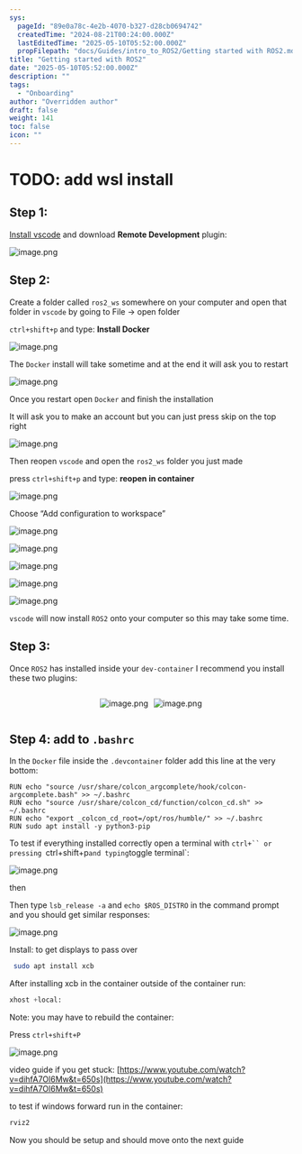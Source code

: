 ```yaml
---
sys:
  pageId: "89e0a78c-4e2b-4070-b327-d28cb0694742"
  createdTime: "2024-08-21T00:24:00.000Z"
  lastEditedTime: "2025-05-10T05:52:00.000Z"
  propFilepath: "docs/Guides/intro_to_ROS2/Getting started with ROS2.md"
title: "Getting started with ROS2"
date: "2025-05-10T05:52:00.000Z"
description: ""
tags:
  - "Onboarding"
author: "Overridden author"
draft: false
weight: 141
toc: false
icon: ""
---
```


# TODO: add wsl install

## Step 1:

[Install vscode](https://code.visualstudio.com/download) and download **Remote Development** plugin:

![image.png](https://prod-files-secure.s3.us-west-2.amazonaws.com/d518164a-d88e-44d1-a4ee-3adb3bd8bce0/efb52993-1881-4a40-b95e-6f020334f022/image.png?X-Amz-Algorithm=AWS4-HMAC-SHA256&X-Amz-Content-Sha256=UNSIGNED-PAYLOAD&X-Amz-Credential=ASIAZI2LB466RMRZRY6P%2F20250522%2Fus-west-2%2Fs3%2Faws4_request&X-Amz-Date=20250522T041354Z&X-Amz-Expires=3600&X-Amz-Security-Token=IQoJb3JpZ2luX2VjEBMaCXVzLXdlc3QtMiJIMEYCIQCVBt7qXQgWtBbAOwwq48JDsE9k5qI%2Ba%2FZk4i0uQ9O%2BPwIhAJlB3X5Rdeq2fIjpzjlNXEOPqZDPY9CM8r55j9o4xTpoKogECMv%2F%2F%2F%2F%2F%2F%2F%2F%2F%2FwEQABoMNjM3NDIzMTgzODA1IgyIZPEroE5c9QwMlmYq3AMGcRfZVFbKytAdqUpxMv2lSPc81PZsvMeJIc20w7hDQrYtDpFzMoblK3i2II1q8%2FZH3ZeJtHSZo4WsM8wg9hN0GjUMEXGmiLcDTeLH5Iqy4tVCIjkdovWUT4A9WVMeSMVfZNICDrZ%2FL9GGilkqPN891fVk9YBaZCiTNAeeOOM%2BK%2FcGl29A66F%2F8DC8eWZR70PjITRw8bVWmEAFwZpSs%2B9FW3%2FNXL8MQ6e%2BAiMiuxKz4VFkz1cA9E2uL1p%2BxOzusWrfoULxB51q2AfW7VEElR24hWVX98ktpq1xCn1rwHcRlX%2Bbl9dcu7mZarGfnUIxLGV9OrbqlDumNxKE0NnPR4fOH6KgQisVE0Y1g9qSBRrUrYxcogQnCEWVBPSM%2FGXbk%2BVexNFdGt6evNJjQPdfPOYGbCURQomC39C6NhHC2%2BJIeXSElkb0g4pWeWkFRXF865wQF0HUK2ff6J7ab6OkND3LGZqfrl%2Ff2rujm7BRW4bZD1weoFXPY8ZnYeSrZ5JHNKk5z9PCiJ7riABhjGOSCRdMLIjFW3Opj7SHETWkjE7EU8KJwthwWSRViiVNRdcG1Lll%2BT2dZ7U1hFDzvaaXYTpi6gVxNIEZtfuPxBfiffKNdn4v06pTEyYuBPjYnjCnlLrBBjqkAdbMLkt0YYTgv3rG%2BYHKt7lDEj%2Fpu9lQiuz3iqd3prl4sENhK5QHCvDz1oEwEbWXGSMUjiX0afu%2BFgEozKpGpo5kiBQKrX1fxityCN0pwDpchhC5IRAVYJJLoZGv0Kt49R61q6nSk48X8NLOiaZYAomOsE7FF4OuqtAK8MJRIOtiy%2BE6q8Ycg38%2F3UnSnPzhn6q3%2BvMOcl9qpcfaDIR%2BtCyMBstv&X-Amz-Signature=b8fbeab191a8a3899328c3a55eebba6fb5a924987637cea24e0ae4e48bd8d47d&X-Amz-SignedHeaders=host&x-id=GetObject)

## Step 2:

Create a folder called `ros2_ws` somewhere on your computer and open that folder in `vscode` by going to File → open folder 

`ctrl+shift+p` and type: **Install Docker**

![image.png](https://prod-files-secure.s3.us-west-2.amazonaws.com/d518164a-d88e-44d1-a4ee-3adb3bd8bce0/2269dc0e-1cd5-47ff-bceb-c04ad9b2eab0/image.png?X-Amz-Algorithm=AWS4-HMAC-SHA256&X-Amz-Content-Sha256=UNSIGNED-PAYLOAD&X-Amz-Credential=ASIAZI2LB466RMRZRY6P%2F20250522%2Fus-west-2%2Fs3%2Faws4_request&X-Amz-Date=20250522T041354Z&X-Amz-Expires=3600&X-Amz-Security-Token=IQoJb3JpZ2luX2VjEBMaCXVzLXdlc3QtMiJIMEYCIQCVBt7qXQgWtBbAOwwq48JDsE9k5qI%2Ba%2FZk4i0uQ9O%2BPwIhAJlB3X5Rdeq2fIjpzjlNXEOPqZDPY9CM8r55j9o4xTpoKogECMv%2F%2F%2F%2F%2F%2F%2F%2F%2F%2FwEQABoMNjM3NDIzMTgzODA1IgyIZPEroE5c9QwMlmYq3AMGcRfZVFbKytAdqUpxMv2lSPc81PZsvMeJIc20w7hDQrYtDpFzMoblK3i2II1q8%2FZH3ZeJtHSZo4WsM8wg9hN0GjUMEXGmiLcDTeLH5Iqy4tVCIjkdovWUT4A9WVMeSMVfZNICDrZ%2FL9GGilkqPN891fVk9YBaZCiTNAeeOOM%2BK%2FcGl29A66F%2F8DC8eWZR70PjITRw8bVWmEAFwZpSs%2B9FW3%2FNXL8MQ6e%2BAiMiuxKz4VFkz1cA9E2uL1p%2BxOzusWrfoULxB51q2AfW7VEElR24hWVX98ktpq1xCn1rwHcRlX%2Bbl9dcu7mZarGfnUIxLGV9OrbqlDumNxKE0NnPR4fOH6KgQisVE0Y1g9qSBRrUrYxcogQnCEWVBPSM%2FGXbk%2BVexNFdGt6evNJjQPdfPOYGbCURQomC39C6NhHC2%2BJIeXSElkb0g4pWeWkFRXF865wQF0HUK2ff6J7ab6OkND3LGZqfrl%2Ff2rujm7BRW4bZD1weoFXPY8ZnYeSrZ5JHNKk5z9PCiJ7riABhjGOSCRdMLIjFW3Opj7SHETWkjE7EU8KJwthwWSRViiVNRdcG1Lll%2BT2dZ7U1hFDzvaaXYTpi6gVxNIEZtfuPxBfiffKNdn4v06pTEyYuBPjYnjCnlLrBBjqkAdbMLkt0YYTgv3rG%2BYHKt7lDEj%2Fpu9lQiuz3iqd3prl4sENhK5QHCvDz1oEwEbWXGSMUjiX0afu%2BFgEozKpGpo5kiBQKrX1fxityCN0pwDpchhC5IRAVYJJLoZGv0Kt49R61q6nSk48X8NLOiaZYAomOsE7FF4OuqtAK8MJRIOtiy%2BE6q8Ycg38%2F3UnSnPzhn6q3%2BvMOcl9qpcfaDIR%2BtCyMBstv&X-Amz-Signature=6bc1ab5c5fe1073231b0c4a2b184938b6c68f69411054fdb3cc9a82c029e7bd5&X-Amz-SignedHeaders=host&x-id=GetObject)

The `Docker` install will take sometime and at the end it will ask you to restart

![image.png](https://prod-files-secure.s3.us-west-2.amazonaws.com/d518164a-d88e-44d1-a4ee-3adb3bd8bce0/ed233f78-be33-4b1f-b89c-9c346c0e961e/image.png?X-Amz-Algorithm=AWS4-HMAC-SHA256&X-Amz-Content-Sha256=UNSIGNED-PAYLOAD&X-Amz-Credential=ASIAZI2LB466RMRZRY6P%2F20250522%2Fus-west-2%2Fs3%2Faws4_request&X-Amz-Date=20250522T041354Z&X-Amz-Expires=3600&X-Amz-Security-Token=IQoJb3JpZ2luX2VjEBMaCXVzLXdlc3QtMiJIMEYCIQCVBt7qXQgWtBbAOwwq48JDsE9k5qI%2Ba%2FZk4i0uQ9O%2BPwIhAJlB3X5Rdeq2fIjpzjlNXEOPqZDPY9CM8r55j9o4xTpoKogECMv%2F%2F%2F%2F%2F%2F%2F%2F%2F%2FwEQABoMNjM3NDIzMTgzODA1IgyIZPEroE5c9QwMlmYq3AMGcRfZVFbKytAdqUpxMv2lSPc81PZsvMeJIc20w7hDQrYtDpFzMoblK3i2II1q8%2FZH3ZeJtHSZo4WsM8wg9hN0GjUMEXGmiLcDTeLH5Iqy4tVCIjkdovWUT4A9WVMeSMVfZNICDrZ%2FL9GGilkqPN891fVk9YBaZCiTNAeeOOM%2BK%2FcGl29A66F%2F8DC8eWZR70PjITRw8bVWmEAFwZpSs%2B9FW3%2FNXL8MQ6e%2BAiMiuxKz4VFkz1cA9E2uL1p%2BxOzusWrfoULxB51q2AfW7VEElR24hWVX98ktpq1xCn1rwHcRlX%2Bbl9dcu7mZarGfnUIxLGV9OrbqlDumNxKE0NnPR4fOH6KgQisVE0Y1g9qSBRrUrYxcogQnCEWVBPSM%2FGXbk%2BVexNFdGt6evNJjQPdfPOYGbCURQomC39C6NhHC2%2BJIeXSElkb0g4pWeWkFRXF865wQF0HUK2ff6J7ab6OkND3LGZqfrl%2Ff2rujm7BRW4bZD1weoFXPY8ZnYeSrZ5JHNKk5z9PCiJ7riABhjGOSCRdMLIjFW3Opj7SHETWkjE7EU8KJwthwWSRViiVNRdcG1Lll%2BT2dZ7U1hFDzvaaXYTpi6gVxNIEZtfuPxBfiffKNdn4v06pTEyYuBPjYnjCnlLrBBjqkAdbMLkt0YYTgv3rG%2BYHKt7lDEj%2Fpu9lQiuz3iqd3prl4sENhK5QHCvDz1oEwEbWXGSMUjiX0afu%2BFgEozKpGpo5kiBQKrX1fxityCN0pwDpchhC5IRAVYJJLoZGv0Kt49R61q6nSk48X8NLOiaZYAomOsE7FF4OuqtAK8MJRIOtiy%2BE6q8Ycg38%2F3UnSnPzhn6q3%2BvMOcl9qpcfaDIR%2BtCyMBstv&X-Amz-Signature=c81d8e8a013f08d85f51115c47f8096903f3fc635d5145c96cceab424a4f8dc4&X-Amz-SignedHeaders=host&x-id=GetObject)

Once you restart open `Docker` and finish the installation

It will ask you to make an account but you can just press skip on the top right

![image.png](https://prod-files-secure.s3.us-west-2.amazonaws.com/d518164a-d88e-44d1-a4ee-3adb3bd8bce0/21010ad9-1659-4fd9-9f59-9932a09b2a3d/image.png?X-Amz-Algorithm=AWS4-HMAC-SHA256&X-Amz-Content-Sha256=UNSIGNED-PAYLOAD&X-Amz-Credential=ASIAZI2LB466RMRZRY6P%2F20250522%2Fus-west-2%2Fs3%2Faws4_request&X-Amz-Date=20250522T041354Z&X-Amz-Expires=3600&X-Amz-Security-Token=IQoJb3JpZ2luX2VjEBMaCXVzLXdlc3QtMiJIMEYCIQCVBt7qXQgWtBbAOwwq48JDsE9k5qI%2Ba%2FZk4i0uQ9O%2BPwIhAJlB3X5Rdeq2fIjpzjlNXEOPqZDPY9CM8r55j9o4xTpoKogECMv%2F%2F%2F%2F%2F%2F%2F%2F%2F%2FwEQABoMNjM3NDIzMTgzODA1IgyIZPEroE5c9QwMlmYq3AMGcRfZVFbKytAdqUpxMv2lSPc81PZsvMeJIc20w7hDQrYtDpFzMoblK3i2II1q8%2FZH3ZeJtHSZo4WsM8wg9hN0GjUMEXGmiLcDTeLH5Iqy4tVCIjkdovWUT4A9WVMeSMVfZNICDrZ%2FL9GGilkqPN891fVk9YBaZCiTNAeeOOM%2BK%2FcGl29A66F%2F8DC8eWZR70PjITRw8bVWmEAFwZpSs%2B9FW3%2FNXL8MQ6e%2BAiMiuxKz4VFkz1cA9E2uL1p%2BxOzusWrfoULxB51q2AfW7VEElR24hWVX98ktpq1xCn1rwHcRlX%2Bbl9dcu7mZarGfnUIxLGV9OrbqlDumNxKE0NnPR4fOH6KgQisVE0Y1g9qSBRrUrYxcogQnCEWVBPSM%2FGXbk%2BVexNFdGt6evNJjQPdfPOYGbCURQomC39C6NhHC2%2BJIeXSElkb0g4pWeWkFRXF865wQF0HUK2ff6J7ab6OkND3LGZqfrl%2Ff2rujm7BRW4bZD1weoFXPY8ZnYeSrZ5JHNKk5z9PCiJ7riABhjGOSCRdMLIjFW3Opj7SHETWkjE7EU8KJwthwWSRViiVNRdcG1Lll%2BT2dZ7U1hFDzvaaXYTpi6gVxNIEZtfuPxBfiffKNdn4v06pTEyYuBPjYnjCnlLrBBjqkAdbMLkt0YYTgv3rG%2BYHKt7lDEj%2Fpu9lQiuz3iqd3prl4sENhK5QHCvDz1oEwEbWXGSMUjiX0afu%2BFgEozKpGpo5kiBQKrX1fxityCN0pwDpchhC5IRAVYJJLoZGv0Kt49R61q6nSk48X8NLOiaZYAomOsE7FF4OuqtAK8MJRIOtiy%2BE6q8Ycg38%2F3UnSnPzhn6q3%2BvMOcl9qpcfaDIR%2BtCyMBstv&X-Amz-Signature=0cb5febce493f89ff1e7d602a6912b191c7fd9a02c277ff582f7d43555b9e254&X-Amz-SignedHeaders=host&x-id=GetObject)

Then reopen `vscode` and open the `ros2_ws` folder you just made

press `ctrl+shift+p` and type: **reopen in container**

![image.png](https://prod-files-secure.s3.us-west-2.amazonaws.com/d518164a-d88e-44d1-a4ee-3adb3bd8bce0/4e93b8c2-41ad-488c-8095-c74205196118/image.png?X-Amz-Algorithm=AWS4-HMAC-SHA256&X-Amz-Content-Sha256=UNSIGNED-PAYLOAD&X-Amz-Credential=ASIAZI2LB466RMRZRY6P%2F20250522%2Fus-west-2%2Fs3%2Faws4_request&X-Amz-Date=20250522T041354Z&X-Amz-Expires=3600&X-Amz-Security-Token=IQoJb3JpZ2luX2VjEBMaCXVzLXdlc3QtMiJIMEYCIQCVBt7qXQgWtBbAOwwq48JDsE9k5qI%2Ba%2FZk4i0uQ9O%2BPwIhAJlB3X5Rdeq2fIjpzjlNXEOPqZDPY9CM8r55j9o4xTpoKogECMv%2F%2F%2F%2F%2F%2F%2F%2F%2F%2FwEQABoMNjM3NDIzMTgzODA1IgyIZPEroE5c9QwMlmYq3AMGcRfZVFbKytAdqUpxMv2lSPc81PZsvMeJIc20w7hDQrYtDpFzMoblK3i2II1q8%2FZH3ZeJtHSZo4WsM8wg9hN0GjUMEXGmiLcDTeLH5Iqy4tVCIjkdovWUT4A9WVMeSMVfZNICDrZ%2FL9GGilkqPN891fVk9YBaZCiTNAeeOOM%2BK%2FcGl29A66F%2F8DC8eWZR70PjITRw8bVWmEAFwZpSs%2B9FW3%2FNXL8MQ6e%2BAiMiuxKz4VFkz1cA9E2uL1p%2BxOzusWrfoULxB51q2AfW7VEElR24hWVX98ktpq1xCn1rwHcRlX%2Bbl9dcu7mZarGfnUIxLGV9OrbqlDumNxKE0NnPR4fOH6KgQisVE0Y1g9qSBRrUrYxcogQnCEWVBPSM%2FGXbk%2BVexNFdGt6evNJjQPdfPOYGbCURQomC39C6NhHC2%2BJIeXSElkb0g4pWeWkFRXF865wQF0HUK2ff6J7ab6OkND3LGZqfrl%2Ff2rujm7BRW4bZD1weoFXPY8ZnYeSrZ5JHNKk5z9PCiJ7riABhjGOSCRdMLIjFW3Opj7SHETWkjE7EU8KJwthwWSRViiVNRdcG1Lll%2BT2dZ7U1hFDzvaaXYTpi6gVxNIEZtfuPxBfiffKNdn4v06pTEyYuBPjYnjCnlLrBBjqkAdbMLkt0YYTgv3rG%2BYHKt7lDEj%2Fpu9lQiuz3iqd3prl4sENhK5QHCvDz1oEwEbWXGSMUjiX0afu%2BFgEozKpGpo5kiBQKrX1fxityCN0pwDpchhC5IRAVYJJLoZGv0Kt49R61q6nSk48X8NLOiaZYAomOsE7FF4OuqtAK8MJRIOtiy%2BE6q8Ycg38%2F3UnSnPzhn6q3%2BvMOcl9qpcfaDIR%2BtCyMBstv&X-Amz-Signature=92fe5812541f82642dbd85b5fc8d2f12698f940fb5a66a381b90928711586d4c&X-Amz-SignedHeaders=host&x-id=GetObject)

Choose “Add configuration to workspace”

![image.png](https://prod-files-secure.s3.us-west-2.amazonaws.com/d518164a-d88e-44d1-a4ee-3adb3bd8bce0/9560b282-5060-4989-ba37-97e7b2c22476/image.png?X-Amz-Algorithm=AWS4-HMAC-SHA256&X-Amz-Content-Sha256=UNSIGNED-PAYLOAD&X-Amz-Credential=ASIAZI2LB466RMRZRY6P%2F20250522%2Fus-west-2%2Fs3%2Faws4_request&X-Amz-Date=20250522T041354Z&X-Amz-Expires=3600&X-Amz-Security-Token=IQoJb3JpZ2luX2VjEBMaCXVzLXdlc3QtMiJIMEYCIQCVBt7qXQgWtBbAOwwq48JDsE9k5qI%2Ba%2FZk4i0uQ9O%2BPwIhAJlB3X5Rdeq2fIjpzjlNXEOPqZDPY9CM8r55j9o4xTpoKogECMv%2F%2F%2F%2F%2F%2F%2F%2F%2F%2FwEQABoMNjM3NDIzMTgzODA1IgyIZPEroE5c9QwMlmYq3AMGcRfZVFbKytAdqUpxMv2lSPc81PZsvMeJIc20w7hDQrYtDpFzMoblK3i2II1q8%2FZH3ZeJtHSZo4WsM8wg9hN0GjUMEXGmiLcDTeLH5Iqy4tVCIjkdovWUT4A9WVMeSMVfZNICDrZ%2FL9GGilkqPN891fVk9YBaZCiTNAeeOOM%2BK%2FcGl29A66F%2F8DC8eWZR70PjITRw8bVWmEAFwZpSs%2B9FW3%2FNXL8MQ6e%2BAiMiuxKz4VFkz1cA9E2uL1p%2BxOzusWrfoULxB51q2AfW7VEElR24hWVX98ktpq1xCn1rwHcRlX%2Bbl9dcu7mZarGfnUIxLGV9OrbqlDumNxKE0NnPR4fOH6KgQisVE0Y1g9qSBRrUrYxcogQnCEWVBPSM%2FGXbk%2BVexNFdGt6evNJjQPdfPOYGbCURQomC39C6NhHC2%2BJIeXSElkb0g4pWeWkFRXF865wQF0HUK2ff6J7ab6OkND3LGZqfrl%2Ff2rujm7BRW4bZD1weoFXPY8ZnYeSrZ5JHNKk5z9PCiJ7riABhjGOSCRdMLIjFW3Opj7SHETWkjE7EU8KJwthwWSRViiVNRdcG1Lll%2BT2dZ7U1hFDzvaaXYTpi6gVxNIEZtfuPxBfiffKNdn4v06pTEyYuBPjYnjCnlLrBBjqkAdbMLkt0YYTgv3rG%2BYHKt7lDEj%2Fpu9lQiuz3iqd3prl4sENhK5QHCvDz1oEwEbWXGSMUjiX0afu%2BFgEozKpGpo5kiBQKrX1fxityCN0pwDpchhC5IRAVYJJLoZGv0Kt49R61q6nSk48X8NLOiaZYAomOsE7FF4OuqtAK8MJRIOtiy%2BE6q8Ycg38%2F3UnSnPzhn6q3%2BvMOcl9qpcfaDIR%2BtCyMBstv&X-Amz-Signature=66e33cb36208670885a7124f5fed4cfc1e4be212e4aff72713bc9c6eda092f04&X-Amz-SignedHeaders=host&x-id=GetObject)

![image.png](https://prod-files-secure.s3.us-west-2.amazonaws.com/d518164a-d88e-44d1-a4ee-3adb3bd8bce0/2ee63f81-886b-48e8-a553-dc6e5eac99e4/image.png?X-Amz-Algorithm=AWS4-HMAC-SHA256&X-Amz-Content-Sha256=UNSIGNED-PAYLOAD&X-Amz-Credential=ASIAZI2LB466RMRZRY6P%2F20250522%2Fus-west-2%2Fs3%2Faws4_request&X-Amz-Date=20250522T041354Z&X-Amz-Expires=3600&X-Amz-Security-Token=IQoJb3JpZ2luX2VjEBMaCXVzLXdlc3QtMiJIMEYCIQCVBt7qXQgWtBbAOwwq48JDsE9k5qI%2Ba%2FZk4i0uQ9O%2BPwIhAJlB3X5Rdeq2fIjpzjlNXEOPqZDPY9CM8r55j9o4xTpoKogECMv%2F%2F%2F%2F%2F%2F%2F%2F%2F%2FwEQABoMNjM3NDIzMTgzODA1IgyIZPEroE5c9QwMlmYq3AMGcRfZVFbKytAdqUpxMv2lSPc81PZsvMeJIc20w7hDQrYtDpFzMoblK3i2II1q8%2FZH3ZeJtHSZo4WsM8wg9hN0GjUMEXGmiLcDTeLH5Iqy4tVCIjkdovWUT4A9WVMeSMVfZNICDrZ%2FL9GGilkqPN891fVk9YBaZCiTNAeeOOM%2BK%2FcGl29A66F%2F8DC8eWZR70PjITRw8bVWmEAFwZpSs%2B9FW3%2FNXL8MQ6e%2BAiMiuxKz4VFkz1cA9E2uL1p%2BxOzusWrfoULxB51q2AfW7VEElR24hWVX98ktpq1xCn1rwHcRlX%2Bbl9dcu7mZarGfnUIxLGV9OrbqlDumNxKE0NnPR4fOH6KgQisVE0Y1g9qSBRrUrYxcogQnCEWVBPSM%2FGXbk%2BVexNFdGt6evNJjQPdfPOYGbCURQomC39C6NhHC2%2BJIeXSElkb0g4pWeWkFRXF865wQF0HUK2ff6J7ab6OkND3LGZqfrl%2Ff2rujm7BRW4bZD1weoFXPY8ZnYeSrZ5JHNKk5z9PCiJ7riABhjGOSCRdMLIjFW3Opj7SHETWkjE7EU8KJwthwWSRViiVNRdcG1Lll%2BT2dZ7U1hFDzvaaXYTpi6gVxNIEZtfuPxBfiffKNdn4v06pTEyYuBPjYnjCnlLrBBjqkAdbMLkt0YYTgv3rG%2BYHKt7lDEj%2Fpu9lQiuz3iqd3prl4sENhK5QHCvDz1oEwEbWXGSMUjiX0afu%2BFgEozKpGpo5kiBQKrX1fxityCN0pwDpchhC5IRAVYJJLoZGv0Kt49R61q6nSk48X8NLOiaZYAomOsE7FF4OuqtAK8MJRIOtiy%2BE6q8Ycg38%2F3UnSnPzhn6q3%2BvMOcl9qpcfaDIR%2BtCyMBstv&X-Amz-Signature=ec54bef544d66450dc5a23b7ae7a64eec3162a46a7fbf15fdbd0f823a8baf287&X-Amz-SignedHeaders=host&x-id=GetObject)

![image.png](https://prod-files-secure.s3.us-west-2.amazonaws.com/d518164a-d88e-44d1-a4ee-3adb3bd8bce0/ae1580b2-b048-407e-aed9-b584224a7a04/image.png?X-Amz-Algorithm=AWS4-HMAC-SHA256&X-Amz-Content-Sha256=UNSIGNED-PAYLOAD&X-Amz-Credential=ASIAZI2LB466RMRZRY6P%2F20250522%2Fus-west-2%2Fs3%2Faws4_request&X-Amz-Date=20250522T041354Z&X-Amz-Expires=3600&X-Amz-Security-Token=IQoJb3JpZ2luX2VjEBMaCXVzLXdlc3QtMiJIMEYCIQCVBt7qXQgWtBbAOwwq48JDsE9k5qI%2Ba%2FZk4i0uQ9O%2BPwIhAJlB3X5Rdeq2fIjpzjlNXEOPqZDPY9CM8r55j9o4xTpoKogECMv%2F%2F%2F%2F%2F%2F%2F%2F%2F%2FwEQABoMNjM3NDIzMTgzODA1IgyIZPEroE5c9QwMlmYq3AMGcRfZVFbKytAdqUpxMv2lSPc81PZsvMeJIc20w7hDQrYtDpFzMoblK3i2II1q8%2FZH3ZeJtHSZo4WsM8wg9hN0GjUMEXGmiLcDTeLH5Iqy4tVCIjkdovWUT4A9WVMeSMVfZNICDrZ%2FL9GGilkqPN891fVk9YBaZCiTNAeeOOM%2BK%2FcGl29A66F%2F8DC8eWZR70PjITRw8bVWmEAFwZpSs%2B9FW3%2FNXL8MQ6e%2BAiMiuxKz4VFkz1cA9E2uL1p%2BxOzusWrfoULxB51q2AfW7VEElR24hWVX98ktpq1xCn1rwHcRlX%2Bbl9dcu7mZarGfnUIxLGV9OrbqlDumNxKE0NnPR4fOH6KgQisVE0Y1g9qSBRrUrYxcogQnCEWVBPSM%2FGXbk%2BVexNFdGt6evNJjQPdfPOYGbCURQomC39C6NhHC2%2BJIeXSElkb0g4pWeWkFRXF865wQF0HUK2ff6J7ab6OkND3LGZqfrl%2Ff2rujm7BRW4bZD1weoFXPY8ZnYeSrZ5JHNKk5z9PCiJ7riABhjGOSCRdMLIjFW3Opj7SHETWkjE7EU8KJwthwWSRViiVNRdcG1Lll%2BT2dZ7U1hFDzvaaXYTpi6gVxNIEZtfuPxBfiffKNdn4v06pTEyYuBPjYnjCnlLrBBjqkAdbMLkt0YYTgv3rG%2BYHKt7lDEj%2Fpu9lQiuz3iqd3prl4sENhK5QHCvDz1oEwEbWXGSMUjiX0afu%2BFgEozKpGpo5kiBQKrX1fxityCN0pwDpchhC5IRAVYJJLoZGv0Kt49R61q6nSk48X8NLOiaZYAomOsE7FF4OuqtAK8MJRIOtiy%2BE6q8Ycg38%2F3UnSnPzhn6q3%2BvMOcl9qpcfaDIR%2BtCyMBstv&X-Amz-Signature=9bcd81a964aee78e72b502ca0f7740a0d75e8b5b259adcd4644dae6af7008d61&X-Amz-SignedHeaders=host&x-id=GetObject)

![image.png](https://prod-files-secure.s3.us-west-2.amazonaws.com/d518164a-d88e-44d1-a4ee-3adb3bd8bce0/53255b28-f75e-430f-b9e3-c0ac8577e42b/image.png?X-Amz-Algorithm=AWS4-HMAC-SHA256&X-Amz-Content-Sha256=UNSIGNED-PAYLOAD&X-Amz-Credential=ASIAZI2LB466RMRZRY6P%2F20250522%2Fus-west-2%2Fs3%2Faws4_request&X-Amz-Date=20250522T041354Z&X-Amz-Expires=3600&X-Amz-Security-Token=IQoJb3JpZ2luX2VjEBMaCXVzLXdlc3QtMiJIMEYCIQCVBt7qXQgWtBbAOwwq48JDsE9k5qI%2Ba%2FZk4i0uQ9O%2BPwIhAJlB3X5Rdeq2fIjpzjlNXEOPqZDPY9CM8r55j9o4xTpoKogECMv%2F%2F%2F%2F%2F%2F%2F%2F%2F%2FwEQABoMNjM3NDIzMTgzODA1IgyIZPEroE5c9QwMlmYq3AMGcRfZVFbKytAdqUpxMv2lSPc81PZsvMeJIc20w7hDQrYtDpFzMoblK3i2II1q8%2FZH3ZeJtHSZo4WsM8wg9hN0GjUMEXGmiLcDTeLH5Iqy4tVCIjkdovWUT4A9WVMeSMVfZNICDrZ%2FL9GGilkqPN891fVk9YBaZCiTNAeeOOM%2BK%2FcGl29A66F%2F8DC8eWZR70PjITRw8bVWmEAFwZpSs%2B9FW3%2FNXL8MQ6e%2BAiMiuxKz4VFkz1cA9E2uL1p%2BxOzusWrfoULxB51q2AfW7VEElR24hWVX98ktpq1xCn1rwHcRlX%2Bbl9dcu7mZarGfnUIxLGV9OrbqlDumNxKE0NnPR4fOH6KgQisVE0Y1g9qSBRrUrYxcogQnCEWVBPSM%2FGXbk%2BVexNFdGt6evNJjQPdfPOYGbCURQomC39C6NhHC2%2BJIeXSElkb0g4pWeWkFRXF865wQF0HUK2ff6J7ab6OkND3LGZqfrl%2Ff2rujm7BRW4bZD1weoFXPY8ZnYeSrZ5JHNKk5z9PCiJ7riABhjGOSCRdMLIjFW3Opj7SHETWkjE7EU8KJwthwWSRViiVNRdcG1Lll%2BT2dZ7U1hFDzvaaXYTpi6gVxNIEZtfuPxBfiffKNdn4v06pTEyYuBPjYnjCnlLrBBjqkAdbMLkt0YYTgv3rG%2BYHKt7lDEj%2Fpu9lQiuz3iqd3prl4sENhK5QHCvDz1oEwEbWXGSMUjiX0afu%2BFgEozKpGpo5kiBQKrX1fxityCN0pwDpchhC5IRAVYJJLoZGv0Kt49R61q6nSk48X8NLOiaZYAomOsE7FF4OuqtAK8MJRIOtiy%2BE6q8Ycg38%2F3UnSnPzhn6q3%2BvMOcl9qpcfaDIR%2BtCyMBstv&X-Amz-Signature=68980523d68e3ccc0eeb4f051d108203fc32fc9272748480e39a00f3ee5d6fe5&X-Amz-SignedHeaders=host&x-id=GetObject)

![image.png](https://prod-files-secure.s3.us-west-2.amazonaws.com/d518164a-d88e-44d1-a4ee-3adb3bd8bce0/7c562767-5af9-4ffb-97d1-327bcdf4ee00/image.png?X-Amz-Algorithm=AWS4-HMAC-SHA256&X-Amz-Content-Sha256=UNSIGNED-PAYLOAD&X-Amz-Credential=ASIAZI2LB466RMRZRY6P%2F20250522%2Fus-west-2%2Fs3%2Faws4_request&X-Amz-Date=20250522T041354Z&X-Amz-Expires=3600&X-Amz-Security-Token=IQoJb3JpZ2luX2VjEBMaCXVzLXdlc3QtMiJIMEYCIQCVBt7qXQgWtBbAOwwq48JDsE9k5qI%2Ba%2FZk4i0uQ9O%2BPwIhAJlB3X5Rdeq2fIjpzjlNXEOPqZDPY9CM8r55j9o4xTpoKogECMv%2F%2F%2F%2F%2F%2F%2F%2F%2F%2FwEQABoMNjM3NDIzMTgzODA1IgyIZPEroE5c9QwMlmYq3AMGcRfZVFbKytAdqUpxMv2lSPc81PZsvMeJIc20w7hDQrYtDpFzMoblK3i2II1q8%2FZH3ZeJtHSZo4WsM8wg9hN0GjUMEXGmiLcDTeLH5Iqy4tVCIjkdovWUT4A9WVMeSMVfZNICDrZ%2FL9GGilkqPN891fVk9YBaZCiTNAeeOOM%2BK%2FcGl29A66F%2F8DC8eWZR70PjITRw8bVWmEAFwZpSs%2B9FW3%2FNXL8MQ6e%2BAiMiuxKz4VFkz1cA9E2uL1p%2BxOzusWrfoULxB51q2AfW7VEElR24hWVX98ktpq1xCn1rwHcRlX%2Bbl9dcu7mZarGfnUIxLGV9OrbqlDumNxKE0NnPR4fOH6KgQisVE0Y1g9qSBRrUrYxcogQnCEWVBPSM%2FGXbk%2BVexNFdGt6evNJjQPdfPOYGbCURQomC39C6NhHC2%2BJIeXSElkb0g4pWeWkFRXF865wQF0HUK2ff6J7ab6OkND3LGZqfrl%2Ff2rujm7BRW4bZD1weoFXPY8ZnYeSrZ5JHNKk5z9PCiJ7riABhjGOSCRdMLIjFW3Opj7SHETWkjE7EU8KJwthwWSRViiVNRdcG1Lll%2BT2dZ7U1hFDzvaaXYTpi6gVxNIEZtfuPxBfiffKNdn4v06pTEyYuBPjYnjCnlLrBBjqkAdbMLkt0YYTgv3rG%2BYHKt7lDEj%2Fpu9lQiuz3iqd3prl4sENhK5QHCvDz1oEwEbWXGSMUjiX0afu%2BFgEozKpGpo5kiBQKrX1fxityCN0pwDpchhC5IRAVYJJLoZGv0Kt49R61q6nSk48X8NLOiaZYAomOsE7FF4OuqtAK8MJRIOtiy%2BE6q8Ycg38%2F3UnSnPzhn6q3%2BvMOcl9qpcfaDIR%2BtCyMBstv&X-Amz-Signature=e7a39385fa11ef356133bc0fb0bfe9b49460c87ed677e4b11450fbcaf2376ce0&X-Amz-SignedHeaders=host&x-id=GetObject)

`vscode` will now install `ROS2` onto your computer so this may take some time.

## Step 3:

Once `ROS2` has installed inside your `dev-container` I recommend you install these two plugins:

<div style="display: flex;flex-direction: row; column-gap:10px; max-width: 630px;justify-content: center;">
<div>

![image.png](https://prod-files-secure.s3.us-west-2.amazonaws.com/d518164a-d88e-44d1-a4ee-3adb3bd8bce0/3fc3d550-5a54-4ba1-ba6b-faa01cdb7369/image.png?X-Amz-Algorithm=AWS4-HMAC-SHA256&X-Amz-Content-Sha256=UNSIGNED-PAYLOAD&X-Amz-Credential=ASIAZI2LB4667QG3TFEX%2F20250522%2Fus-west-2%2Fs3%2Faws4_request&X-Amz-Date=20250522T041357Z&X-Amz-Expires=3600&X-Amz-Security-Token=IQoJb3JpZ2luX2VjEBMaCXVzLXdlc3QtMiJHMEUCIQCeLvG%2FUaXqG9Vus%2BUa%2B%2Fn5G8FsSpBJ5MZV%2BGq1PNAmlAIgeAcimb%2BaiJ63hP8B2JyzEJipH%2BbaRIw5QncnRlJdzkwqiAQIzP%2F%2F%2F%2F%2F%2F%2F%2F%2F%2FARAAGgw2Mzc0MjMxODM4MDUiDLC8uspZilhbrAQ2XircA%2FJyZMz075nDL2L%2B28mxYa7hGaRXlem%2FMlQ4Wsvh5gGDqRSN5tvcWBrxK%2FdmfPUNePVrCM%2BEJ3zqFPFDYY116%2F3sJFxj3YjkzWvo%2FI0OkL9FOpDtLaHpAhZExN6O%2Fs7WxTQRcpds8UkVDKdy3BKb%2BS8CuyvYE4qiHzYtv%2B9Qr9%2Ftdz6gY3stzqFRoPXgILpkBnVu%2ByEvErkWz%2BVdxTlvdocccxAGFaZGWGaEJffrZr1f3ld9qRue2EqbtbvZo1pcl3dmbvBaags2fLL2fA9Nthy7BvM%2FXnaZvuHKNraqlM2ozrbVOo7nYkARVkDfwQxBdBM91m52UVDxIgJ%2BJm%2B1RhzvRS2d%2FlT2koVjseRBIUyDq%2F8%2FH6R2kKD0%2BvmUVW5TO77Sq2z50t5l0b91fDpV3HdejpdPZ2199Vt94ZN2S8r2nOOAGXzyZb%2BMTiaq%2BThb%2B7xLl%2By1A%2FOR1FGtoUB3czQD3MJjEys7RZpCdm96I6DnOD21q9KGuyVln809ADRIhbbe8Rm9f6sAaBsDdShbqJCj3p0a0jqEvT%2BkUaLm2qbiyBcpufniH0GS9i1EKNLhDCSotZhoFm0lspiF1DHWl0%2Bdbb%2Bvovssz9mTwN42AsRXWWvbDc0uQOKmiSx2MJalusEGOqUB7pODIAySqiPcGuFSljLHFZBRDbKWAoP4wmx9db480ZMXKAxiisfFMWWbFfxbW6NSVAJp2Vgkm0Sn%2FLAtmCwKLDnm2VC2JTblFqi2h%2BbarkPxxxlaoHwF7aF9%2Fc5qa5sBNEZVOsAgJlElg6PKJsyAQl7yQrYZcOO%2BxsMMGxBuXVnfKYN2S7MaLgoQFoxfPCbELGocGcnJaJXKpI3PsQZRxl538l4F&X-Amz-Signature=64deba2319cecea6c0d764fdc979255700ead24a9473028609f4b26c65b945cd&X-Amz-SignedHeaders=host&x-id=GetObject)

</div>
<div>

![image.png](https://prod-files-secure.s3.us-west-2.amazonaws.com/d518164a-d88e-44d1-a4ee-3adb3bd8bce0/d994cc66-13c2-4093-a5a3-f84cf4601a82/image.png?X-Amz-Algorithm=AWS4-HMAC-SHA256&X-Amz-Content-Sha256=UNSIGNED-PAYLOAD&X-Amz-Credential=ASIAZI2LB4664GT7CQ3E%2F20250522%2Fus-west-2%2Fs3%2Faws4_request&X-Amz-Date=20250522T041357Z&X-Amz-Expires=3600&X-Amz-Security-Token=IQoJb3JpZ2luX2VjEBMaCXVzLXdlc3QtMiJGMEQCIFUiPI709Ealsozv7f68eX1zXzLOvMBp%2BIcOXq%2Bs88K%2BAiAaXBWf2GQHpvo9F95sRVU4r%2BprHx4frxJMAAweaK6fPyqIBAjL%2F%2F%2F%2F%2F%2F%2F%2F%2F%2F8BEAAaDDYzNzQyMzE4MzgwNSIMuhx%2FruseoVCponQzKtwDfVb6e8fKQBNqFZuDr1ycUYrIuRFavw87FAvPZGAAdkc%2BR7QTYO2sXoZZ4cuTS2wiZ2AgRJeyMC%2FNPjKGpebPyDCcyuEo0JXmgK1S54yQcC4nQ8VfuvfZYwgMUhwQhmGTOJfoO%2FBJit5JZPybkTEgQ9v98qoq4vCSMobdnDDKRca%2F6ArrdJjwD2z2YZjaEYTZWBmCBRx3mBp%2BiWXYU1COlAd2kRT5Z4r0DbtZixPDvqZvwIED6CnI5%2Bl4c%2Bu1Z44uxy%2FIGBoA5Zc%2BW7Dkf663pV5sNZEoDCoAcviSWqjCoUtjF9uefj6YYKjb9hSCuFunFLdh4THF1toy9iHbu429csLi0n5yd2CSUH7Ne1VbKH3IyYIm59JcfQid%2Bk0JF%2BQF%2F40sQbnqBmKmx2fBdEFDpfYBNjZGB1hdd5jYIHEjZizdRD2IcS%2B1Fkx7aRVFT%2Bb64r280ByKL%2F9qvUqctHx5WQBBMoqHGQCEtUBubBOxdmV4xJ1oGyRcVghH8kOLwhlOQTzYrEU7By1BHHBdE%2BwFiHvD%2FtncXVGSZBZCmIeL7Kd1Rf7WtlEg3SXlYBb2sZJ3Qa8EX8upR69z7DdmR1Wzpr27G6NTHFZ6gAq%2FK9T75w7LzsTXNgNwdlqGSVIwkJS6wQY6pgGgvXopS5P2sfd%2BYDuC5MRkKrFgrSoXB4G33wx6iBScT9sYfuAtxJvhpoSOJSgOIHIYGyY3nr8Zef9LI1j8PPTxy1wW3%2FTPDAPXYTkxsiKsO%2Fy4yk%2BMqaqopXkOSLF7xijbN%2FEef%2FzDE%2F8R9WBa0MhgQM7juddE70AzQOK7f6IjAh6KcfLQQNUa1cvkfhXvO6nUQ4UyoeYk4D6iiuClBwFz3hc%2BjXxZ&X-Amz-Signature=17d1ba85431919c759832211dc31697401f3d08c6704d5b8ced495add79657e3&X-Amz-SignedHeaders=host&x-id=GetObject)

</div>
</div>

## Step 4: add to `.bashrc`

In the `Docker` file inside the `.devcontainer` folder add this line at the very bottom: 

```docker
RUN echo "source /usr/share/colcon_argcomplete/hook/colcon-argcomplete.bash" >> ~/.bashrc
RUN echo "source /usr/share/colcon_cd/function/colcon_cd.sh" >> ~/.bashrc
RUN echo "export _colcon_cd_root=/opt/ros/humble/" >> ~/.bashrc
RUN sudo apt install -y python3-pip 
```

To test if everything installed correctly open a terminal with `ctrl+`` or pressing `ctrl+shift+p` and typing `toggle terminal`:

![image.png](https://prod-files-secure.s3.us-west-2.amazonaws.com/d518164a-d88e-44d1-a4ee-3adb3bd8bce0/6a4943d8-b04e-4c02-9a58-775f3384d1a5/image.png?X-Amz-Algorithm=AWS4-HMAC-SHA256&X-Amz-Content-Sha256=UNSIGNED-PAYLOAD&X-Amz-Credential=ASIAZI2LB466RMRZRY6P%2F20250522%2Fus-west-2%2Fs3%2Faws4_request&X-Amz-Date=20250522T041354Z&X-Amz-Expires=3600&X-Amz-Security-Token=IQoJb3JpZ2luX2VjEBMaCXVzLXdlc3QtMiJIMEYCIQCVBt7qXQgWtBbAOwwq48JDsE9k5qI%2Ba%2FZk4i0uQ9O%2BPwIhAJlB3X5Rdeq2fIjpzjlNXEOPqZDPY9CM8r55j9o4xTpoKogECMv%2F%2F%2F%2F%2F%2F%2F%2F%2F%2FwEQABoMNjM3NDIzMTgzODA1IgyIZPEroE5c9QwMlmYq3AMGcRfZVFbKytAdqUpxMv2lSPc81PZsvMeJIc20w7hDQrYtDpFzMoblK3i2II1q8%2FZH3ZeJtHSZo4WsM8wg9hN0GjUMEXGmiLcDTeLH5Iqy4tVCIjkdovWUT4A9WVMeSMVfZNICDrZ%2FL9GGilkqPN891fVk9YBaZCiTNAeeOOM%2BK%2FcGl29A66F%2F8DC8eWZR70PjITRw8bVWmEAFwZpSs%2B9FW3%2FNXL8MQ6e%2BAiMiuxKz4VFkz1cA9E2uL1p%2BxOzusWrfoULxB51q2AfW7VEElR24hWVX98ktpq1xCn1rwHcRlX%2Bbl9dcu7mZarGfnUIxLGV9OrbqlDumNxKE0NnPR4fOH6KgQisVE0Y1g9qSBRrUrYxcogQnCEWVBPSM%2FGXbk%2BVexNFdGt6evNJjQPdfPOYGbCURQomC39C6NhHC2%2BJIeXSElkb0g4pWeWkFRXF865wQF0HUK2ff6J7ab6OkND3LGZqfrl%2Ff2rujm7BRW4bZD1weoFXPY8ZnYeSrZ5JHNKk5z9PCiJ7riABhjGOSCRdMLIjFW3Opj7SHETWkjE7EU8KJwthwWSRViiVNRdcG1Lll%2BT2dZ7U1hFDzvaaXYTpi6gVxNIEZtfuPxBfiffKNdn4v06pTEyYuBPjYnjCnlLrBBjqkAdbMLkt0YYTgv3rG%2BYHKt7lDEj%2Fpu9lQiuz3iqd3prl4sENhK5QHCvDz1oEwEbWXGSMUjiX0afu%2BFgEozKpGpo5kiBQKrX1fxityCN0pwDpchhC5IRAVYJJLoZGv0Kt49R61q6nSk48X8NLOiaZYAomOsE7FF4OuqtAK8MJRIOtiy%2BE6q8Ycg38%2F3UnSnPzhn6q3%2BvMOcl9qpcfaDIR%2BtCyMBstv&X-Amz-Signature=72b44b6152e3666053ed124659970628789f3aae9e86afa820a8694ae28152bc&X-Amz-SignedHeaders=host&x-id=GetObject)

then 

Then type `lsb_release -a` and `echo $ROS_DISTRO` in the command prompt and you should get similar responses:

![image.png](https://prod-files-secure.s3.us-west-2.amazonaws.com/d518164a-d88e-44d1-a4ee-3adb3bd8bce0/3e635dec-a805-4e85-8b9e-d000e5b71a4e/image.png?X-Amz-Algorithm=AWS4-HMAC-SHA256&X-Amz-Content-Sha256=UNSIGNED-PAYLOAD&X-Amz-Credential=ASIAZI2LB466RMRZRY6P%2F20250522%2Fus-west-2%2Fs3%2Faws4_request&X-Amz-Date=20250522T041354Z&X-Amz-Expires=3600&X-Amz-Security-Token=IQoJb3JpZ2luX2VjEBMaCXVzLXdlc3QtMiJIMEYCIQCVBt7qXQgWtBbAOwwq48JDsE9k5qI%2Ba%2FZk4i0uQ9O%2BPwIhAJlB3X5Rdeq2fIjpzjlNXEOPqZDPY9CM8r55j9o4xTpoKogECMv%2F%2F%2F%2F%2F%2F%2F%2F%2F%2FwEQABoMNjM3NDIzMTgzODA1IgyIZPEroE5c9QwMlmYq3AMGcRfZVFbKytAdqUpxMv2lSPc81PZsvMeJIc20w7hDQrYtDpFzMoblK3i2II1q8%2FZH3ZeJtHSZo4WsM8wg9hN0GjUMEXGmiLcDTeLH5Iqy4tVCIjkdovWUT4A9WVMeSMVfZNICDrZ%2FL9GGilkqPN891fVk9YBaZCiTNAeeOOM%2BK%2FcGl29A66F%2F8DC8eWZR70PjITRw8bVWmEAFwZpSs%2B9FW3%2FNXL8MQ6e%2BAiMiuxKz4VFkz1cA9E2uL1p%2BxOzusWrfoULxB51q2AfW7VEElR24hWVX98ktpq1xCn1rwHcRlX%2Bbl9dcu7mZarGfnUIxLGV9OrbqlDumNxKE0NnPR4fOH6KgQisVE0Y1g9qSBRrUrYxcogQnCEWVBPSM%2FGXbk%2BVexNFdGt6evNJjQPdfPOYGbCURQomC39C6NhHC2%2BJIeXSElkb0g4pWeWkFRXF865wQF0HUK2ff6J7ab6OkND3LGZqfrl%2Ff2rujm7BRW4bZD1weoFXPY8ZnYeSrZ5JHNKk5z9PCiJ7riABhjGOSCRdMLIjFW3Opj7SHETWkjE7EU8KJwthwWSRViiVNRdcG1Lll%2BT2dZ7U1hFDzvaaXYTpi6gVxNIEZtfuPxBfiffKNdn4v06pTEyYuBPjYnjCnlLrBBjqkAdbMLkt0YYTgv3rG%2BYHKt7lDEj%2Fpu9lQiuz3iqd3prl4sENhK5QHCvDz1oEwEbWXGSMUjiX0afu%2BFgEozKpGpo5kiBQKrX1fxityCN0pwDpchhC5IRAVYJJLoZGv0Kt49R61q6nSk48X8NLOiaZYAomOsE7FF4OuqtAK8MJRIOtiy%2BE6q8Ycg38%2F3UnSnPzhn6q3%2BvMOcl9qpcfaDIR%2BtCyMBstv&X-Amz-Signature=36a16cdc7a4df34f8e8922128ba26fcd44c09d5fbc0cbc12b1b369355890f743&X-Amz-SignedHeaders=host&x-id=GetObject)

Install:  to get displays to pass over

```bash
 sudo apt install xcb
```

After installing xcb in the container outside of the container run:

```python
xhost +local:
```

Note: you may have to rebuild the container:

Press `ctrl+shift+P`

![image.png](https://prod-files-secure.s3.us-west-2.amazonaws.com/d518164a-d88e-44d1-a4ee-3adb3bd8bce0/6c2be660-2618-4c38-9c26-53554f7a0b7b/image.png?X-Amz-Algorithm=AWS4-HMAC-SHA256&X-Amz-Content-Sha256=UNSIGNED-PAYLOAD&X-Amz-Credential=ASIAZI2LB466RMRZRY6P%2F20250522%2Fus-west-2%2Fs3%2Faws4_request&X-Amz-Date=20250522T041354Z&X-Amz-Expires=3600&X-Amz-Security-Token=IQoJb3JpZ2luX2VjEBMaCXVzLXdlc3QtMiJIMEYCIQCVBt7qXQgWtBbAOwwq48JDsE9k5qI%2Ba%2FZk4i0uQ9O%2BPwIhAJlB3X5Rdeq2fIjpzjlNXEOPqZDPY9CM8r55j9o4xTpoKogECMv%2F%2F%2F%2F%2F%2F%2F%2F%2F%2FwEQABoMNjM3NDIzMTgzODA1IgyIZPEroE5c9QwMlmYq3AMGcRfZVFbKytAdqUpxMv2lSPc81PZsvMeJIc20w7hDQrYtDpFzMoblK3i2II1q8%2FZH3ZeJtHSZo4WsM8wg9hN0GjUMEXGmiLcDTeLH5Iqy4tVCIjkdovWUT4A9WVMeSMVfZNICDrZ%2FL9GGilkqPN891fVk9YBaZCiTNAeeOOM%2BK%2FcGl29A66F%2F8DC8eWZR70PjITRw8bVWmEAFwZpSs%2B9FW3%2FNXL8MQ6e%2BAiMiuxKz4VFkz1cA9E2uL1p%2BxOzusWrfoULxB51q2AfW7VEElR24hWVX98ktpq1xCn1rwHcRlX%2Bbl9dcu7mZarGfnUIxLGV9OrbqlDumNxKE0NnPR4fOH6KgQisVE0Y1g9qSBRrUrYxcogQnCEWVBPSM%2FGXbk%2BVexNFdGt6evNJjQPdfPOYGbCURQomC39C6NhHC2%2BJIeXSElkb0g4pWeWkFRXF865wQF0HUK2ff6J7ab6OkND3LGZqfrl%2Ff2rujm7BRW4bZD1weoFXPY8ZnYeSrZ5JHNKk5z9PCiJ7riABhjGOSCRdMLIjFW3Opj7SHETWkjE7EU8KJwthwWSRViiVNRdcG1Lll%2BT2dZ7U1hFDzvaaXYTpi6gVxNIEZtfuPxBfiffKNdn4v06pTEyYuBPjYnjCnlLrBBjqkAdbMLkt0YYTgv3rG%2BYHKt7lDEj%2Fpu9lQiuz3iqd3prl4sENhK5QHCvDz1oEwEbWXGSMUjiX0afu%2BFgEozKpGpo5kiBQKrX1fxityCN0pwDpchhC5IRAVYJJLoZGv0Kt49R61q6nSk48X8NLOiaZYAomOsE7FF4OuqtAK8MJRIOtiy%2BE6q8Ycg38%2F3UnSnPzhn6q3%2BvMOcl9qpcfaDIR%2BtCyMBstv&X-Amz-Signature=ecd3a9bd47713f7cdfc37a014f3e413746d0a95ba321157aa6e08992934e9113&X-Amz-SignedHeaders=host&x-id=GetObject)

video guide if you get stuck: [https://www.youtube.com/watch?v=dihfA7Ol6Mw&t=650s](https://www.youtube.com/watch?v=dihfA7Ol6Mw&t=650s)

to test if windows forward run in the container:

```bash
rviz2
```

Now you should be setup and should move onto the next guide 
